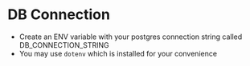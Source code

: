 # DB Connection

- Create an ENV variable with your postgres connection string called DB_CONNECTION_STRING
- You may use `dotenv` which is installed for your convenience